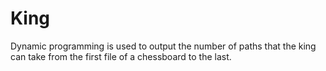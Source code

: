# King
Dynamic programming is used to output the number of paths that the king can take from the first file of a chessboard to the last.

